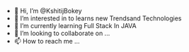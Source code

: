- 👋 Hi, I’m @KshitijBokey
- 👀 I’m interested in to learns new Trendsand Technologies
- 🌱 I’m currently learning Full Stack In JAVA
- 💞️ I’m looking to collaborate on ...
- 📫 How to reach me ...

<!---
KshitijBokey/KshitijBokey is a ✨ special ✨ repository because its `README.md` (this file) appears on your GitHub profile.
You can click the Preview link to take a look at your changes.
--->
